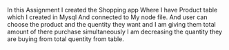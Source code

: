 In this Assignment I created the Shopping app Where I have Product table which I created in Mysql And connected to My node file. And user can choose the product and the quentity they want and I am giving them total amount of there purchase simultaneously I am decreasing the quantity they are buying from total quentity from table.
